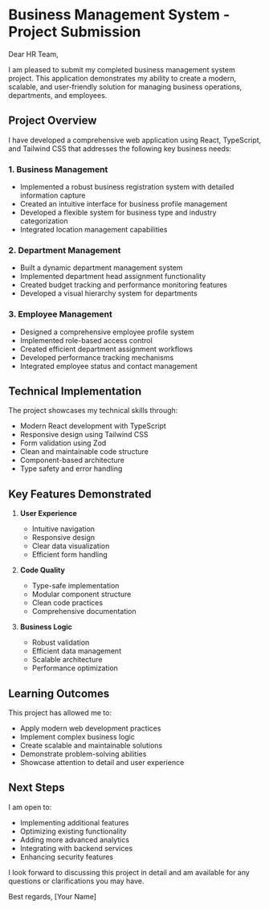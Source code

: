 # Business Management System - Project Submission

Dear HR Team,

I am pleased to submit my completed business management system project. This application demonstrates my ability to create a modern, scalable, and user-friendly solution for managing business operations, departments, and employees.

## Project Overview

I have developed a comprehensive web application using React, TypeScript, and Tailwind CSS that addresses the following key business needs:

### 1. Business Management
- Implemented a robust business registration system with detailed information capture
- Created an intuitive interface for business profile management
- Developed a flexible system for business type and industry categorization
- Integrated location management capabilities

### 2. Department Management
- Built a dynamic department management system
- Implemented department head assignment functionality
- Created budget tracking and performance monitoring features
- Developed a visual hierarchy system for departments

### 3. Employee Management
- Designed a comprehensive employee profile system
- Implemented role-based access control
- Created efficient department assignment workflows
- Developed performance tracking mechanisms
- Integrated employee status and contact management

## Technical Implementation

The project showcases my technical skills through:
- Modern React development with TypeScript
- Responsive design using Tailwind CSS
- Form validation using Zod
- Clean and maintainable code structure
- Component-based architecture
- Type safety and error handling

## Key Features Demonstrated

1. **User Experience**
   - Intuitive navigation
   - Responsive design
   - Clear data visualization
   - Efficient form handling

2. **Code Quality**
   - Type-safe implementation
   - Modular component structure
   - Clean code practices
   - Comprehensive documentation

3. **Business Logic**
   - Robust validation
   - Efficient data management
   - Scalable architecture
   - Performance optimization

## Learning Outcomes

This project has allowed me to:
- Apply modern web development practices
- Implement complex business logic
- Create scalable and maintainable solutions
- Demonstrate problem-solving abilities
- Showcase attention to detail and user experience

## Next Steps

I am open to:
- Implementing additional features
- Optimizing existing functionality
- Adding more advanced analytics
- Integrating with backend services
- Enhancing security features

I look forward to discussing this project in detail and am available for any questions or clarifications you may have.

Best regards,
[Your Name] 